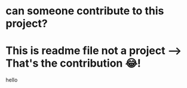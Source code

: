 # can someone contribute to this project?
# This is readme file not a project --> That's the contribution 😂!

hello